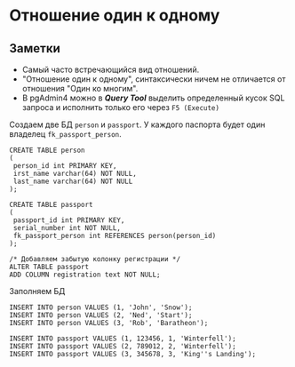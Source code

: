 # Отношение один к одному

## Заметки

- Самый часто встречающийся вид отношений.
- "Отношение один к одному", синтаксически ничем не отличается от отношения "Один ко многим".
- В pgAdmin4 можно в ***Query Tool*** выделить определенный кусок SQL запроса и исполнить только его через `F5 (Execute)`

Создаем две БД `person` и `passport`. У каждого паспорта будет один владелец `fk_passport_person`.

```postgresql
CREATE TABLE person
(
 person_id int PRIMARY KEY,
 irst_name varchar(64) NOT NULL,
 last_name varchar(64) NOT NULL
);

CREATE TABLE passport
(
 passport_id int PRIMARY KEY,
 serial_number int NOT NULL,
 fk_passport_person int REFERENCES person(person_id)
);

/* Добавляем забытую колонку регистрации */
ALTER TABLE passport
ADD COLUMN registration text NOT NULL;
```

Заполняем БД

```postgresql
INSERT INTO person VALUES (1, 'John', 'Snow');
INSERT INTO person VALUES (2, 'Ned', 'Start');
INSERT INTO person VALUES (3, 'Rob', 'Baratheon');

INSERT INTO passport VALUES (1, 123456, 1, 'Winterfell');
INSERT INTO passport VALUES (2, 789012, 2, 'Winterfell');
INSERT INTO passport VALUES (3, 345678, 3, 'King''s Landing');
```
